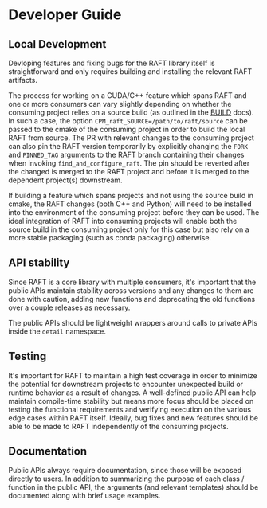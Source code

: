 # Developer Guide

## Local Development

Devloping features and fixing bugs for the RAFT library itself is straightforward and only requires building and installing the relevant RAFT artifacts. 

The process for working on a CUDA/C++ feature which spans RAFT and one or more consumers can vary slightly depending on whether the consuming project relies on a source build (as outlined in the [BUILD](BUILD.md#building-raft-c-from-source) docs). In such a case, the option `CPM_raft_SOURCE=/path/to/raft/source` can be passed to the cmake of the consuming project in order to build the local RAFT from source. The PR with relevant changes to the consuming project can also pin the RAFT version temporarily by explicitly changing the `FORK` and `PINNED_TAG` arguments to the RAFT branch containing their changes when invoking `find_and_configure_raft`.  The pin should be reverted after the changed is merged to the RAFT project and before it is merged to the dependent project(s) downstream. 

If building a feature which spans projects and not using the source build in cmake, the RAFT changes (both C++ and Python) will need to be installed into the environment of the consuming project before they can be used. The ideal integration of RAFT into consuming projects will enable both the source build in the consuming project only for this case but also rely on a more stable packaging (such as conda packaging) otherwise. 

## API stability

Since RAFT is a core library with multiple consumers, it's important that the public APIs maintain stability across versions and any changes to them are done with caution, adding new functions and deprecating the old functions over a couple releases as necessary.

The public APIs should be lightweight wrappers around calls to private APIs inside the `detail` namespace. 

## Testing

It's important for RAFT to maintain a high test coverage in order to minimize the potential for downstream projects to encounter unexpected build or runtime behavior as a result of changes. A well-defined public API can help maintain compile-time stability but means more focus should be placed on testing the functional requirements and verifying execution on the various edge cases within RAFT itself. Ideally, bug fixes and new features should be able to be made to RAFT independently of the consuming projects.


## Documentation

Public APIs always require documentation, since those will be exposed directly to users. In addition to summarizing the purpose of each class / function in the public API, the arguments (and relevant templates) should be documented along with brief usage examples.